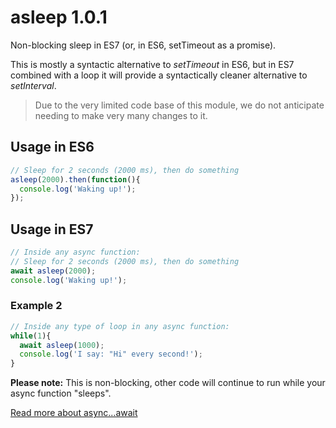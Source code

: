 # asleep 1.0.1

Non-blocking sleep in ES7 (or, in ES6, setTimeout as a promise). 

This is mostly a syntactic alternative to *setTimeout* in ES6, but in ES7 combined with a loop it will provide a syntactically cleaner alternative to *setInterval*.

> Due to the very limited code base of this module, we do not anticipate needing to make very many changes to it. 

## Usage in ES6

```javascript
// Sleep for 2 seconds (2000 ms), then do something
asleep(2000).then(function(){
  console.log('Waking up!');
});
```

## Usage in ES7

```javascript
// Inside any async function:
// Sleep for 2 seconds (2000 ms), then do something
await asleep(2000);
console.log('Waking up!');
```

### Example 2
```javascript
// Inside any type of loop in any async function:
while(1){
  await asleep(1000);
  console.log('I say: "Hi" every second!');
}
```
**Please note:** This is non-blocking, other code will continue to run while your async function "sleeps". 

[Read more about async...await](https://www.twilio.com/blog/2015/10/asyncawait-the-hero-javascript-deserved.html)
